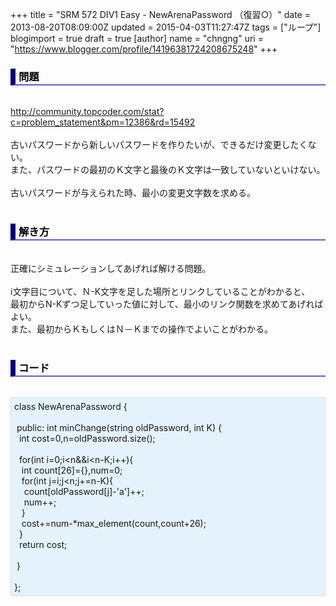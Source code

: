 +++
title = "SRM 572 DIV1 Easy - NewArenaPassword （復習○）"
date = 2013-08-20T08:09:00Z
updated = 2015-04-03T11:27:47Z
tags = ["ループ"]
blogimport = true
draft = true
[author]
	name = "chngng"
	uri = "https://www.blogger.com/profile/14196381724208675248"
+++

<div dir="ltr" style="text-align: left;" trbidi="on"><h3 style="border-bottom: 2px solid slateblue; border-left: 8px solid navy; color: black; padding: 0px 0px 1px 5px;">問題 </h3><br /><a href="http://community.topcoder.com/stat?c=problem_statement&amp;pm=12386&amp;rd=15492" target="_blank">http://community.topcoder.com/stat?c=problem_statement&amp;pm=12386&amp;rd=15492</a><br /><br />古いパスワードから新しいパスワードを作りたいが、できるだけ変更したくない。<br />また、パスワードの最初のＫ文字と最後のＫ文字は一致していないといけない。<br /><br />古いパスワードが与えられた時、最小の変更文字数を求める。<br /><br /><h3 style="border-bottom: 2px solid slateblue; border-left: 8px solid navy; color: black; padding: 0px 0px 1px 5px;">解き方 </h3><br />正確にシミュレーションしてあげれば解ける問題。<br /><br />i文字目について、Ｎ-K文字を足した場所とリンクしていることがわかると、<br />最初からN-Kずつ足していった値に対して、最小のリンク関数を求めてあげればよい。<br />また、最初からＫもしくはＮ－Ｋまでの操作でよいことがわかる。<br /><br /><h3 style="border-bottom: 2px solid slateblue; border-left: 8px solid navy; color: black; padding: 0px 0px 1px 5px;">コード </h3><br /><div style="background-color: #e3f2fb; border: 1px dotted #CCCCCC; padding: 5px;">class NewArenaPassword {<br /><br /><span class="Apple-tab-span" style="white-space: pre;"> </span>public: int minChange(string oldPassword, int K) {<br /><span class="Apple-tab-span" style="white-space: pre;">  </span>int cost=0,n=oldPassword.size();<br /><br /><span class="Apple-tab-span" style="white-space: pre;">  </span>for(int i=0;i&lt;n&amp;&amp;i&lt;n-K;i++){<br /><span class="Apple-tab-span" style="white-space: pre;">   </span>int count[26]={},num=0;<br /><span class="Apple-tab-span" style="white-space: pre;">   </span>for(int j=i;j&lt;n;j+=n-K){<br /><span class="Apple-tab-span" style="white-space: pre;">    </span>count[oldPassword[j]-'a']++;<br /><span class="Apple-tab-span" style="white-space: pre;">    </span>num++;<br /><span class="Apple-tab-span" style="white-space: pre;">   </span>}<br /><span class="Apple-tab-span" style="white-space: pre;">   </span>cost+=num-*max_element(count,count+26);<br /><span class="Apple-tab-span" style="white-space: pre;">  </span>}<br /><span class="Apple-tab-span" style="white-space: pre;">  </span>return cost;<br /><br /><span class="Apple-tab-span" style="white-space: pre;"> </span>}<br /><br />};</div></div>
